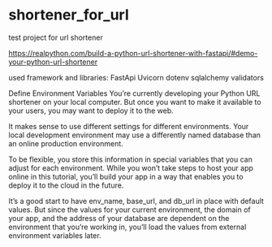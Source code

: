 # shortener_for_url
 test project for url shortener

https://realpython.com/build-a-python-url-shortener-with-fastapi/#demo-your-python-url-shortener

used framework and libraries:
FastApi
Uvicorn
dotenv
sqlalchemy
validators


Define Environment Variables
You’re currently developing your Python URL shortener on your local computer. But once you want to make it available to your users, you may want to deploy it to the web.

It makes sense to use different settings for different environments. Your local development environment may use a differently named database than an online production environment.

To be flexible, you store this information in special variables that you can adjust for each environment. While you won’t take steps to host your app online in this tutorial, you’ll build your app in a way that enables you to deploy it to the cloud in the future.

It’s a good start to have env_name, base_url, and db_url in place with default values. But since the values for your current environment, the domain of your app, and the address of your database are dependent on the environment that you’re working in, you’ll load the values from external environment variables later.

